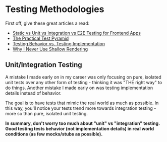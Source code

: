 # Testing Methodologies

First off, give these great articles a read:

- [Static vs Unit vs Integration vs E2E Testing for Frontend Apps](https://kentcdodds.com/blog/unit-vs-integration-vs-e2e-tests)
- [The Practical Test Pyramid](https://martinfowler.com/articles/practical-test-pyramid.html)
- [Testing Behavior vs. Testing Implementation](https://teamgaslight.com/blog/testing-behavior-vs-testing-implementation)
- [Why I Never Use Shallow Rendering](https://kentcdodds.com/blog/why-i-never-use-shallow-rendering)

## Unit/Integration Testing

A mistake I made early on in my career was only focusing on pure, isolated unit tests over any other form of testing - thinking it was "THE right way" to do things. Another mistake I made early on was testing implementation details instead of behavior.

The goal is to have tests that mimic the real world as much as possible. In this way, you'll notice your tests trend more towards integration testing - more so than pure, isolated unit testing.

**In summary, don't worry too much about "unit" vs "integration" testing. Good testing tests behavior (not implementation details) in real world conditions (as few mocks/stubs as possible).**